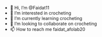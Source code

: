 - 👋 Hi, I’m @Faidat11
- 👀 I’m interested in crocheting
- 🌱 I’m currently learning crocheting
- 💞️ I’m looking to collaborate on crocheting
- 📫 How to reach me faidat_afolab20

<!---
Faidat11/Faidat11 is a ✨ special ✨ repository because its `README.md` (this file) appears on your GitHub profile.
You can click the Preview link to take a look at your changes.
--->
